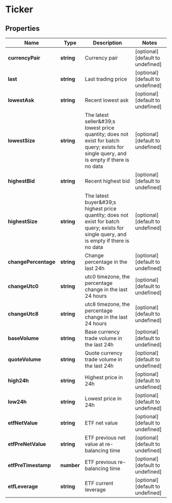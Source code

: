 # Ticker

## Properties

Name | Type | Description | Notes
------------ | ------------- | ------------- | -------------
**currencyPair** | **string** | Currency pair | [optional] [default to undefined]
**last** | **string** | Last trading price | [optional] [default to undefined]
**lowestAsk** | **string** | Recent lowest ask | [optional] [default to undefined]
**lowestSize** | **string** | The latest seller\&#39;s lowest price quantity; does not exist for batch query; exists for single query, and is empty if there is no data | [optional] [default to undefined]
**highestBid** | **string** | Recent highest bid | [optional] [default to undefined]
**highestSize** | **string** | The latest buyer\&#39;s highest price quantity; does not exist for batch query; exists for single query, and is empty if there is no data | [optional] [default to undefined]
**changePercentage** | **string** | Change percentage in the last 24h | [optional] [default to undefined]
**changeUtc0** | **string** | utc0 timezone, the percentage change in the last 24 hours | [optional] [default to undefined]
**changeUtc8** | **string** | utc8 timezone, the percentage change in the last 24 hours | [optional] [default to undefined]
**baseVolume** | **string** | Base currency trade volume in the last 24h | [optional] [default to undefined]
**quoteVolume** | **string** | Quote currency trade volume in the last 24h | [optional] [default to undefined]
**high24h** | **string** | Highest price in 24h | [optional] [default to undefined]
**low24h** | **string** | Lowest price in 24h | [optional] [default to undefined]
**etfNetValue** | **string** | ETF net value | [optional] [default to undefined]
**etfPreNetValue** | **string** | ETF previous net value at re-balancing time | [optional] [default to undefined]
**etfPreTimestamp** | **number** | ETF previous re-balancing time | [optional] [default to undefined]
**etfLeverage** | **string** | ETF current leverage | [optional] [default to undefined]

